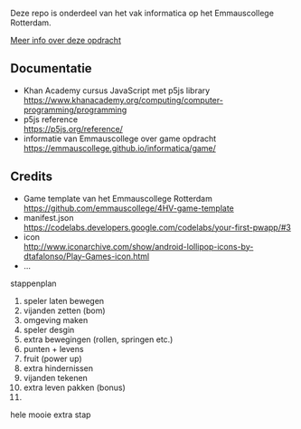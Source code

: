 Deze repo is onderdeel van het vak informatica op het Emmauscollege Rotterdam.

[Meer info over deze opdracht](https://informatica.emmauscollege.nl/)

## Documentatie
- Khan Academy cursus JavaScript met p5js library <br>
https://www.khanacademy.org/computing/computer-programming/programming
- p5js reference <br>
https://p5js.org/reference/
- informatie van Emmauscollege over game opdracht <br>
https://emmauscollege.github.io/informatica/game/

## Credits
- Game template van het Emmauscollege Rotterdam <br>
        https://github.com/emmauscollege/4HV-game-template
- manifest.json <br>
        https://codelabs.developers.google.com/codelabs/your-first-pwapp/#3
- icon <br>
        http://www.iconarchive.com/show/android-lollipop-icons-by-dtafalonso/Play-Games-icon.html
- ...



stappenplan

1. speler laten bewegen
2. vijanden zetten (bom)
3. omgeving maken
4. speler desgin
5. extra bewegingen (rollen, springen etc.)
6. punten + levens
7. fruit (power up)
8. extra hindernissen
9. vijanden tekenen
10. extra leven pakken (bonus)
11. 
hele mooie extra stap